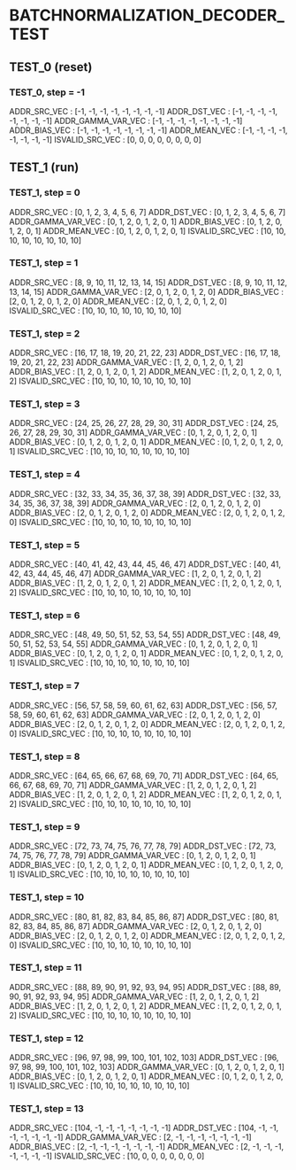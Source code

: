 # BATCHNORMALIZATION_DECODER_TEST

## TEST_0 (reset)

### TEST_0, step = -1

ADDR_SRC_VEC : [-1, -1, -1, -1, -1, -1, -1, -1]
ADDR_DST_VEC : [-1, -1, -1, -1, -1, -1, -1, -1]
ADDR_GAMMA_VAR_VEC : [-1, -1, -1, -1, -1, -1, -1, -1]
ADDR_BIAS_VEC : [-1, -1, -1, -1, -1, -1, -1, -1]
ADDR_MEAN_VEC : [-1, -1, -1, -1, -1, -1, -1, -1]
ISVALID_SRC_VEC : [0, 0, 0, 0, 0, 0, 0, 0]

## TEST_1 (run)

### TEST_1, step = 0

ADDR_SRC_VEC : [0, 1, 2, 3, 4, 5, 6, 7]
ADDR_DST_VEC : [0, 1, 2, 3, 4, 5, 6, 7]
ADDR_GAMMA_VAR_VEC : [0, 1, 2, 0, 1, 2, 0, 1]
ADDR_BIAS_VEC : [0, 1, 2, 0, 1, 2, 0, 1]
ADDR_MEAN_VEC : [0, 1, 2, 0, 1, 2, 0, 1]
ISVALID_SRC_VEC : [10, 10, 10, 10, 10, 10, 10, 10]

### TEST_1, step = 1

ADDR_SRC_VEC : [8, 9, 10, 11, 12, 13, 14, 15]
ADDR_DST_VEC : [8, 9, 10, 11, 12, 13, 14, 15]
ADDR_GAMMA_VAR_VEC : [2, 0, 1, 2, 0, 1, 2, 0]
ADDR_BIAS_VEC : [2, 0, 1, 2, 0, 1, 2, 0]
ADDR_MEAN_VEC : [2, 0, 1, 2, 0, 1, 2, 0]
ISVALID_SRC_VEC : [10, 10, 10, 10, 10, 10, 10, 10]

### TEST_1, step = 2

ADDR_SRC_VEC : [16, 17, 18, 19, 20, 21, 22, 23]
ADDR_DST_VEC : [16, 17, 18, 19, 20, 21, 22, 23]
ADDR_GAMMA_VAR_VEC : [1, 2, 0, 1, 2, 0, 1, 2]
ADDR_BIAS_VEC : [1, 2, 0, 1, 2, 0, 1, 2]
ADDR_MEAN_VEC : [1, 2, 0, 1, 2, 0, 1, 2]
ISVALID_SRC_VEC : [10, 10, 10, 10, 10, 10, 10, 10]

### TEST_1, step = 3

ADDR_SRC_VEC : [24, 25, 26, 27, 28, 29, 30, 31]
ADDR_DST_VEC : [24, 25, 26, 27, 28, 29, 30, 31]
ADDR_GAMMA_VAR_VEC : [0, 1, 2, 0, 1, 2, 0, 1]
ADDR_BIAS_VEC : [0, 1, 2, 0, 1, 2, 0, 1]
ADDR_MEAN_VEC : [0, 1, 2, 0, 1, 2, 0, 1]
ISVALID_SRC_VEC : [10, 10, 10, 10, 10, 10, 10, 10]

### TEST_1, step = 4

ADDR_SRC_VEC : [32, 33, 34, 35, 36, 37, 38, 39]
ADDR_DST_VEC : [32, 33, 34, 35, 36, 37, 38, 39]
ADDR_GAMMA_VAR_VEC : [2, 0, 1, 2, 0, 1, 2, 0]
ADDR_BIAS_VEC : [2, 0, 1, 2, 0, 1, 2, 0]
ADDR_MEAN_VEC : [2, 0, 1, 2, 0, 1, 2, 0]
ISVALID_SRC_VEC : [10, 10, 10, 10, 10, 10, 10, 10]

### TEST_1, step = 5

ADDR_SRC_VEC : [40, 41, 42, 43, 44, 45, 46, 47]
ADDR_DST_VEC : [40, 41, 42, 43, 44, 45, 46, 47]
ADDR_GAMMA_VAR_VEC : [1, 2, 0, 1, 2, 0, 1, 2]
ADDR_BIAS_VEC : [1, 2, 0, 1, 2, 0, 1, 2]
ADDR_MEAN_VEC : [1, 2, 0, 1, 2, 0, 1, 2]
ISVALID_SRC_VEC : [10, 10, 10, 10, 10, 10, 10, 10]

### TEST_1, step = 6

ADDR_SRC_VEC : [48, 49, 50, 51, 52, 53, 54, 55]
ADDR_DST_VEC : [48, 49, 50, 51, 52, 53, 54, 55]
ADDR_GAMMA_VAR_VEC : [0, 1, 2, 0, 1, 2, 0, 1]
ADDR_BIAS_VEC : [0, 1, 2, 0, 1, 2, 0, 1]
ADDR_MEAN_VEC : [0, 1, 2, 0, 1, 2, 0, 1]
ISVALID_SRC_VEC : [10, 10, 10, 10, 10, 10, 10, 10]

### TEST_1, step = 7

ADDR_SRC_VEC : [56, 57, 58, 59, 60, 61, 62, 63]
ADDR_DST_VEC : [56, 57, 58, 59, 60, 61, 62, 63]
ADDR_GAMMA_VAR_VEC : [2, 0, 1, 2, 0, 1, 2, 0]
ADDR_BIAS_VEC : [2, 0, 1, 2, 0, 1, 2, 0]
ADDR_MEAN_VEC : [2, 0, 1, 2, 0, 1, 2, 0]
ISVALID_SRC_VEC : [10, 10, 10, 10, 10, 10, 10, 10]

### TEST_1, step = 8

ADDR_SRC_VEC : [64, 65, 66, 67, 68, 69, 70, 71]
ADDR_DST_VEC : [64, 65, 66, 67, 68, 69, 70, 71]
ADDR_GAMMA_VAR_VEC : [1, 2, 0, 1, 2, 0, 1, 2]
ADDR_BIAS_VEC : [1, 2, 0, 1, 2, 0, 1, 2]
ADDR_MEAN_VEC : [1, 2, 0, 1, 2, 0, 1, 2]
ISVALID_SRC_VEC : [10, 10, 10, 10, 10, 10, 10, 10]

### TEST_1, step = 9

ADDR_SRC_VEC : [72, 73, 74, 75, 76, 77, 78, 79]
ADDR_DST_VEC : [72, 73, 74, 75, 76, 77, 78, 79]
ADDR_GAMMA_VAR_VEC : [0, 1, 2, 0, 1, 2, 0, 1]
ADDR_BIAS_VEC : [0, 1, 2, 0, 1, 2, 0, 1]
ADDR_MEAN_VEC : [0, 1, 2, 0, 1, 2, 0, 1]
ISVALID_SRC_VEC : [10, 10, 10, 10, 10, 10, 10, 10]

### TEST_1, step = 10

ADDR_SRC_VEC : [80, 81, 82, 83, 84, 85, 86, 87]
ADDR_DST_VEC : [80, 81, 82, 83, 84, 85, 86, 87]
ADDR_GAMMA_VAR_VEC : [2, 0, 1, 2, 0, 1, 2, 0]
ADDR_BIAS_VEC : [2, 0, 1, 2, 0, 1, 2, 0]
ADDR_MEAN_VEC : [2, 0, 1, 2, 0, 1, 2, 0]
ISVALID_SRC_VEC : [10, 10, 10, 10, 10, 10, 10, 10]

### TEST_1, step = 11

ADDR_SRC_VEC : [88, 89, 90, 91, 92, 93, 94, 95]
ADDR_DST_VEC : [88, 89, 90, 91, 92, 93, 94, 95]
ADDR_GAMMA_VAR_VEC : [1, 2, 0, 1, 2, 0, 1, 2]
ADDR_BIAS_VEC : [1, 2, 0, 1, 2, 0, 1, 2]
ADDR_MEAN_VEC : [1, 2, 0, 1, 2, 0, 1, 2]
ISVALID_SRC_VEC : [10, 10, 10, 10, 10, 10, 10, 10]

### TEST_1, step = 12

ADDR_SRC_VEC : [96, 97, 98, 99, 100, 101, 102, 103]
ADDR_DST_VEC : [96, 97, 98, 99, 100, 101, 102, 103]
ADDR_GAMMA_VAR_VEC : [0, 1, 2, 0, 1, 2, 0, 1]
ADDR_BIAS_VEC : [0, 1, 2, 0, 1, 2, 0, 1]
ADDR_MEAN_VEC : [0, 1, 2, 0, 1, 2, 0, 1]
ISVALID_SRC_VEC : [10, 10, 10, 10, 10, 10, 10, 10]

### TEST_1, step = 13

ADDR_SRC_VEC : [104, -1, -1, -1, -1, -1, -1, -1]
ADDR_DST_VEC : [104, -1, -1, -1, -1, -1, -1, -1]
ADDR_GAMMA_VAR_VEC : [2, -1, -1, -1, -1, -1, -1, -1]
ADDR_BIAS_VEC : [2, -1, -1, -1, -1, -1, -1, -1]
ADDR_MEAN_VEC : [2, -1, -1, -1, -1, -1, -1, -1]
ISVALID_SRC_VEC : [10, 0, 0, 0, 0, 0, 0, 0]

